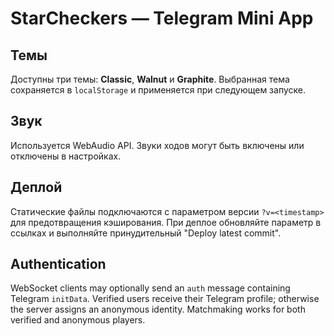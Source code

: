 # StarCheckers — Telegram Mini App

## Темы
Доступны три темы: **Classic**, **Walnut** и **Graphite**. Выбранная тема сохраняется в `localStorage` и применяется при следующем запуске.

## Звук
Используется WebAudio API. Звуки ходов могут быть включены или отключены в настройках.

## Деплой
Статические файлы подключаются с параметром версии `?v=<timestamp>` для предотвращения кэширования. При деплое обновляйте параметр в ссылках и выполняйте принудительный "Deploy latest commit".

## Authentication

WebSocket clients may optionally send an `auth` message containing Telegram `initData`.
Verified users receive their Telegram profile; otherwise the server assigns an
anonymous identity. Matchmaking works for both verified and anonymous players.
